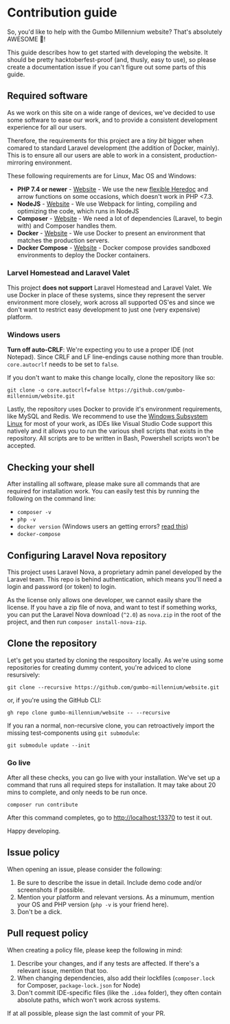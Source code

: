 # Contribution guide

So, you'd like to help with the Gumbo Millennium website? That's absolutely
AWESOME 🎉!

This guide describes how to get started with developing the website. It should
be pretty hacktoberfest-proof (and, thusly, easy to use), so please create a
documentation issue if you can't figure out some parts of this guide.

## Required software

As we work on this site on a wide range of devices, we've decided to use some
software to ease our work, and to provide a consistent development experience
for all our users.

Therefore, the requirements for this project are a _tiny bit_ bigger when
comared to standard Laravel development (the addition of Docker, mainly). This
is to ensure all our users are able to work in a consistent,
production-mirroring environment.

These following requirements are for Linux, Mac OS and Windows:


- **PHP 7.4 or newer** - [Website][site-php] - We use the new [flexible
  Heredoc][heredoc] and arrow functions on some occasions, which doesn't work in PHP <7.3.
- **NodeJS** - [Website][site-nodejs] - We use Webpack for linting, compiling
  and optimizing the code, which runs in NodeJS
- **Composer** - [Website][site-composer] - We need a lot of dependencies
  (Laravel, to begin with) and Composer handles them.
- **Docker** - [Website][site-docker] - We use Docker to present an environment
  that matches the production servers.
- **Docker Compose** - [Website][site-docker-compose] - Docker compose provides
  sandboxed environments to deploy the Docker containers.

[site-php]: https://php.net/
[site-nodejs]: https://nodejs.org/
[site-composer]: https://getcomposer.org/
[site-docker]: https://www.docker.com/products/docker-desktop
[site-docker-compose]: https://docs.docker.com/compose/
[heredoc]: https://www.php.net/manual/en/migration73.incompatible.php#migration73.incompatible.core.heredoc-nowdoc

### Larvel Homestead and Laravel Valet

This project **does __not__ support** Laravel Homestead and Laravel Valet. We
use Docker in place of these systems, since they represent the server
environment more closely, work across all supported OS'es and since we don't
want to restrict easy development to just one (very expensive) platform.

### Windows users

**Turn off auto-CRLF**: We're expecting you to use a proper IDE (not Notepad).
Since CRLF and LF line-endings cause nothing more than trouble. `core.autocrlf`
needs to be set to `false`.

If you don't want to make this change locally, clone the repository like so:

```
git clone -o core.autocrlf=false https://github.com/gumbo-millennium/website.git
```

Lastly, the repository uses Docker to provide it's environment requirements,
like MySQL and Redis. We recommend to use the  [Windows Subsystem Linux][wsl]
for most of your work, as IDEs like Visual Studio Code support this natively
and it allows you to run the various shell scripts that exists in the
repository. All scripts are to be written in Bash, Powershell scripts won't be
accepted.

[wsl]: https://docs.microsoft.com/en-us/windows/wsl/install-win10

## Checking your shell

After installing all software, please make sure all commands that are required
for installation work. You can easily test this by running the following on the
command line:

- `composer -v`
- `php -v`
- `docker version` (Windows users an getting errors? [read this][wsl-docker])
- `docker-compose`

<!--
ARCHIVED AT https://web.archive.org/web/20200423125549/https://medium.com/@callback.insanity/using-docker-with-windows-subsystem-for-linux-wsl-on-windows-10-d2deacad491f
-->
[wsl-docker]: https://medium.com/@callback.insanity/using-docker-with-windows-subsystem-for-linux-wsl-on-windows-10-d2deacad491f

## Configuring Laravel Nova repository

This project uses Laravel Nova, a proprietary admin panel developed by the
Laravel team. This repo is behind authentication, which means you'll need a
login and password (or token) to login.

As the license only allows one developer, we cannot easily share the license.
If you have a zip file of nova, and want to test if something works, you can
put the Laravel Nova download (`^2.0`) as `nova.zip` in the root of the project,
and then run `composer install-nova-zip`.

## Clone the repository

Let's get you started by cloning the respository locally. As we're using some
repositories for creating dummy content, you're adviced to clone resursively:

```
git clone --recursive https://github.com/gumbo-millennium/website.git
```

or, if you're using the GitHub CLI:

```
gh repo clone gumbo-millennium/website -- --recursive
```

If you ran a normal, non-recursive clone, you can retroactively import the
missing test-components using `git submodule`:

```
git submodule update --init
```

### Go live

After all these checks, you can go live with your installation. We've set up a
command that runs all required steps for installation. It may take about 20
mins to complete, and only needs to be run once.

```
composer run contribute
```

After this command completes, go to <http://localhost:13370> to test it out.

Happy developing.

## Issue policy

When opening an issue, please consider the following:

1. Be sure to describe the issue in detail. Include demo code and/or
   screenshots if possible.
2. Mention your platform and relevant versions. As a minumum, mention your OS
   and PHP version (`php -v` is your friend here).
3. Don't be a dick.

## Pull request policy

When creating a policy file, please keep the following in mind:

1. Describe your changes, and if any tests are affected. If there's a relevant
   issue, mention that too.
2. When changing dependencies, also add their lockfiles (`composer.lock` for
   Composer, `package-lock.json` for Node)
3. Don't commit IDE-specific files (like the `.idea` folder), they often
   contain absolute paths, which won't work across systems.

If at all possible, please sign the last commit of your PR.
